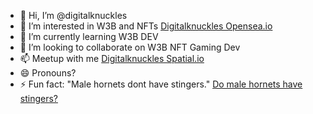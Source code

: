- 👋 Hi, I’m @digitalknuckles
- 👀 I’m interested in W3B and NFTs [Digitalknuckles Opensea.io](https://opensea.io/0x55b9a821214a0939034aa4298a7e2e432ddd7002)
- 🌱 I’m currently learning W3B DEV
- 💞️ I’m looking to collaborate on W3B NFT Gaming Dev
- 📫 Meetup with me [Digitalknuckles Spatial.io](https://www.spatial.io/s/Digitalknuckless-Collectors-View-6716ac267752d9bc2d6c841c?share=8129734405140788373)
- 😄 Pronouns?
- ⚡ Fun fact: "Male hornets dont have stingers." [Do male hornets have stingers?](https://www.google.com/search?q=do+male+hornets+have+stingers&sca_esv=a1c524a3be6d238b&ei=seJVaOyrKur_ptQP-uiBoAs&oq=do+male+hornets+h&gs_lp=Egxnd3Mtd2l6LXNlcnAiEWRvIG1hbGUgaG9ybmV0cyBoKgIIADILEAAYgAQYkQIYigUyBhAAGBYYHjIGEAAYFhgeMgYQABgWGB4yBhAAGBYYHjIGEAAYFhgeMgYQABgWGB4yBhAAGBYYHjILEAAYgAQYhgMYigUyCxAAGIAEGIYDGIoFSMOgAVCBHlj4igFwA3gBkAEAmAGiA6ABmR6qAQkyNC4xMS40LTG4AQPIAQD4AQGYAiKgAt4YwgIKEAAYsAMY1gQYR8ICBhAAGAcYHsICBxAAGIAEGA3CAggQABgHGAgYHsICBhAAGA0YHsICChAAGIAEGEMYigXCAgUQABiABMICBhAAGAUYHsICBhAAGAgYHsICCBAAGAUYDRgewgIIEAAYCBgNGB7CAggQABiABBiiBMICCBAAGKIEGIkFmAMAiAYBkAYIkgcFMjEuMTOgB8q8AbIHBTE4LjEzuAfNGMIHCDAuNy4yNC4zyAeZAQ&sclient=gws-wiz-serp)

<!---
digitalknuckles/digitalknuckles is a ✨ special ✨ repository because its `README.md` (this file) appears on your GitHub profile.
You can click the Preview link to take a look at your changes.
--->
